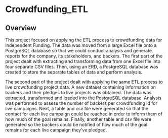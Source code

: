 # Crowdfunding_ETL


## Overview

This project focused on applying the ETL process to crowdfunding data for Independent Funding. The data was moved from a large Excel file onto a PostgreSQL database so that we could conduct analysis and generate reports for the company, its stakeholders, and backers. The first part of the project dealt with extracting and transforming data from one Excel file into four separate CSV files. Then, using an ERD, a PostgreSQL database was created to store the separate tables of data and perform analysis. 

The second part of the project dealt with applying the same ETL process to live crowdfunding project data. A new dataset containing information on backers and their pledges to live projects was obtained. The data was extracted, transformed and loaded into the PostgreSQL database. Analysis was performed to assess the number of backers per crowdfunding id for live campaigns. Next, a table and csv file were generated so that the contact for each live campaign could be reached in order to inform them of how much of the goal remains. Finally, another table and csv file were generated so the backers could be notified of how much of the goal remains for each live campaign they've pledged.
